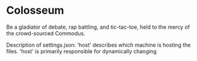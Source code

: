 Colosseum
=========

Be a gladiator of debate, rap battling, and tic-tac-toe, held to the mercy of the crowd-sourced Commodus.

Description of settings.json:
'host' describes which machine is hosting the files.
'host' is primarily responsible for dynamically changing
